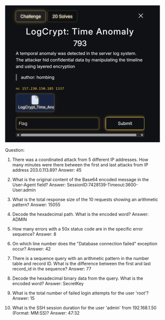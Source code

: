 ![alt text](https://github.com/respramon/2025_Wreckit60_Junior_Qualification_Forensics/blob/main/src/Screenshot%202025-10-05%20114642.png?raw=true)

Question:
1. There was a coordinated attack from 5 different IP addresses. How many minutes were there between the first and last attacks from IP address          203.0.113.89?
   Answer: 45

2. What is the original content of the Base64 encoded message in the User-Agent field?
   Answer: SessionID:7428139-Timeout:3600-User:admin

3. What is the total response size of the 10 requests showing an arithmetic pattern?
   Answer: 15055

4. Decode the hexadecimal path. What is the encoded word?
   Answer: ADMIN

5. How many errors with a 50x status code are in the specific error sequence?
   Answer: 8

6. On which line number does the "Database connection failed" exception occur?
   Answer: 42

7. There is a sequence query with an arithmetic pattern in the number table and record ID. What is the difference between the first and last             record_id in the sequence?
   Answer: 77

8. Decode the hexadecimal binary data from the query. What is the encoded word?
   Answer: SecretKey

9. What is the total number of failed login attempts for the user 'root'?
   Answer: 15

10. What is the SSH session duration for the user 'admin' from 192.168.1.50 (Format: MM:SS)?
    Answer: 47:32
